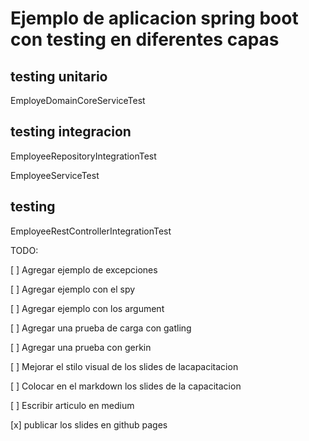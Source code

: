 # Ejemplo de aplicacion spring boot con testing en diferentes capas

## testing unitario

EmployeDomainCoreServiceTest

## testing integracion

EmployeeRepositoryIntegrationTest

EmployeeServiceTest

## testing 

EmployeeRestControllerIntegrationTest

TODO:

 [ ] Agregar ejemplo de excepciones
 
 [ ] Agregar ejemplo con el spy
 
 [ ] Agregar ejemplo con los argument
 
 [ ] Agregar una prueba de carga con gatling
 
 [ ] Agregar una prueba con gerkin
 
 [ ] Mejorar el stilo visual de los slides de lacapacitacion
 
 [ ] Colocar en el markdown los slides de la capacitacion
 
 [ ] Escribir articulo en medium
 
 [x] publicar los slides en github pages
